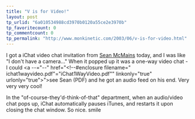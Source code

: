 ```yaml
---
title: "V is for Video!"
layout: post
tp_urlid: "6a010534988cd3970b0120a55ce2e3970b"
tp_favoritecount: 0
tp_commentcount: 0
tp_permalink: "http://www.monkinetic.com/2003/06/v-is-for-video.html"
---
```

I got a iChat video chat invitation from <a href="http://www.mcmains.net/ruminations">Sean McMains</a> today, and I was like &quot;I don&#39;t have a camera...&quot; When it popped up it was a one-way video chat - I could <a --="--" href="&lt;!--#enclosure filename=" ichat1wayvideo.pdf"="iChat1WayVideo.pdf&quot;" linkonly="true" urlonly="true">&quot;&gt;see Sean</a> (PDF) and he got an audio feed on his end. Very very very cool!

In the &quot;of-course-they&#39;d-think-of-that&quot; department, when an audio/video chat pops up, iChat automatically pauses iTunes, and restarts it upon closing the chat window. So nice. smile
